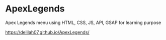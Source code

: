 # ApexLegends

Apex Legends menu using HTML, CSS, JS, API, GSAP
for learning purpose

https://delilah07.github.io/ApexLegends/
